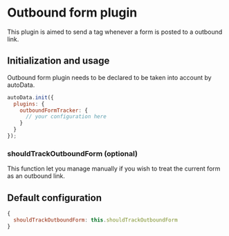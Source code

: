 # Outbound form plugin

This plugin is aimed to send a tag whenever a form is posted
to a outbound link.

## Initialization and usage

Outbound form plugin needs to be declared to be taken into account by autoData.

```js
autoData.init({
  plugins: {
    outboundFormTracker: {
      // your configuration here
    }
  }
});
```

### shouldTrackOutboundForm (optional)

This function let you manage manually if you wish to treat the current form as an outbound link.

## Default configuration

```js
{
  shouldTrackOutboundForm: this.shouldTrackOutboundForm
}
```
